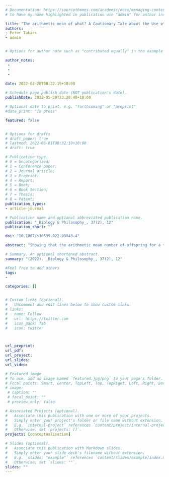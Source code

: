 ```yaml
---
# Documentation: https://sourcethemes.com/academic/docs/managing-content/
# to have my name highlighted in publication use "admin" for author instead of Pierrick Bourrat

title: "The arithmetic mean of what? A Cautionary Tale about the Use of the Geometric Mean as a Measure of Fitness"
authors:
- Peter Takacs
- admin


# Options for author note such as "contributed equally" in the example below, assuming they are three authors, the third author is corresponding author.

author_notes:
 - 
 - 
 - 
 
date: 2022-03-28T08:32:19+10:00

# Schedule page publish date (NOT publication's date).
publishDate: 2022-05-30T23:28:48+10:00

# Optional date to print, e.g. "forthcoming" or "preprint"
#date_print: "in press"

featured: false


# Options for drafts
# draft_paper: true
# lastmod: 2022-06-01T08:32:19+10:00
# draft: true

# Publication type.
# 0 = Uncategorized;
# 1 = Conference paper;
# 2 = Journal article;
# 3 = Preprint;
# 4 = Report;
# 5 = Book;
# 6 = Book Section;
# 7 = Thesis;
# 8 = Patent;
publication_types:
- article-journal

# Publication name and optional abbreviated publication name.
publication: "_Biology & Philosophy_, 37(2), 12"
publication_short: ""

doi: "10.1007/s10539-022-09843-4"

abstract: "Showing that the arithmetic mean number of offspring for a trait type often fails to be a predictive measure of fitness was a welcome correction to the philosophical literature on fitness. While the higher mathematical moments (variance, skew, kurtosis, etc.) of a probability-weighted offspring distribution can influence fitness measurement in distinct ways, the geometric mean number of offspring is commonly singled out as the most appropriate measure. For it is well-suited to a compounding (multiplicative) process and is sensitive to variance in offspring number. The geometric mean thus proves to be a predictively efficacious measure of fitness in examples featuring discrete generations and within- or between-generation variance in offspring output. Unfortunately, this advance has subsequently led some to conclude that the arithmetic mean is never (or at best infrequently) a good measure of fitness and that the geometric mean should accordingly be the default measure of fitness. We show not only that the arithmetic mean is a perfectly reasonable measure of fitness so long as one is clear about what it refers to (in particular, when it refers to growth rate), but also that it functions as a more general measure when properly interpreted. It must suffice as a measure of fitness in any case where the geometric mean has been effectively deployed as a measure. We conclude with a discussion about why the mathematical equivalence we highlight cannot be dismissed as merely of mathematical interest."

# Summary. An optional shortened abstract.
summary: "(2022). _Biology & Philosophy_, 37(2), 12"

#Feel free to add others
tags:
- 

categories: []


# Custom links (optional).
#   Uncomment and edit lines below to show custom links.
# links:
# - name: Follow
#   url: https://twitter.com
#   icon_pack: fab
#   icon: twitter



url_preprint:
url_pdf:
url_project:
url_slides:
url_video:

# Featured image
# To use, add an image named `featured.jpg/png` to your page's folder. 
# Focal points: Smart, Center, TopLeft, Top, TopRight, Left, Right, BottomLeft, Bottom, BottomRight.
# image:
 # caption: ""
 # focal_point: ""
 # preview_only: false

# Associated Projects (optional).
#   Associate this publication with one or more of your projects.
#   Simply enter your project's folder or file name without extension.
#   E.g. `internal-project` references `content/project/internal-project/index.md`.
#   Otherwise, set `projects: []`.
projects: [conceptualisation]

# Slides (optional).
#   Associate this publication with Markdown slides.
#   Simply enter your slide deck's filename without extension.
#   E.g. `slides: "example"` references `content/slides/example/index.md`.
#   Otherwise, set `slides: ""`.
slides: ""
---
```



